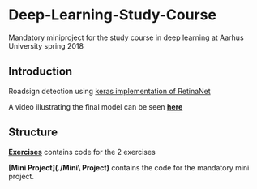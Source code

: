# Deep-Learning-Study-Course
Mandatory miniproject for the study course in deep learning at Aarhus University spring 2018

## Introduction
Roadsign detection using [keras implementation of RetinaNet](https://github.com/fizyr/keras-retinanet)

A video illustrating the final model can be seen [**here**](https://www.youtube.com/watch?v=Hg16Dtb5iCo)

## Structure
**[Exercises](./Exercises)** contains code for the 2 exercises 

**[Mini Project](./Mini\ Project)** contains the code for the mandatory mini project.